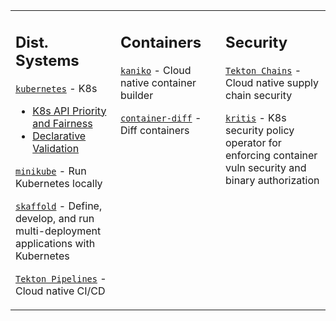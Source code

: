 <table><tr><td valign="top" width="33%">

## Dist. Systems

[`kubernetes`](https://github.com/kubernetes/kubernetes) - K8s
   - [K8s API Priority and Fairness](https://kubernetes.io/docs/concepts/cluster-administration/flow-control/)
   - [Declarative Validation](https://github.com/kubernetes/enhancements/blob/master/keps/sig-api-machinery/5073-declarative-validation-with-validation-gen/README.md)

[`minikube`](https://github.com/kubernetes/minikube) - Run Kubernetes locally

[`skaffold`](https://github.com/GoogleContainerTools/skaffold) - Define, develop, and run multi-deployment applications with Kubernetes

[`Tekton Pipelines`](https://github.com/tektoncd/pipeline) - Cloud native CI/CD

</td><td valign="top" width="33%">

## Containers

[`kaniko`](https://github.com/GoogleContainerTools/kaniko) - Cloud native container builder

[`container-diff`](https://github.com/GoogleContainerTools/container-diff) - Diff containers

</td><td valign="top" width="33%">

## Security

[`Tekton Chains`](https://github.com/tektoncd/chains) - Cloud native supply chain security

[`kritis`](https://github.com/grafeas/kritis) - K8s security policy operator for enforcing container vuln security and binary authorization

